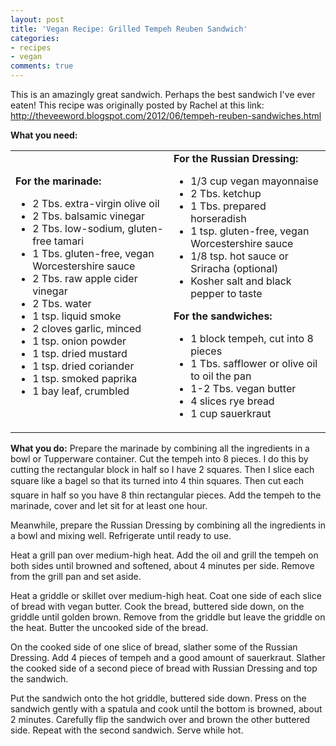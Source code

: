 ```yaml
---
layout: post
title: 'Vegan Recipe: Grilled Tempeh Reuben Sandwich'
categories:
- recipes
- vegan
comments: true
---
```

This is an amazingly great sandwich. Perhaps the best sandwich I've ever eaten! This recipe was originally posted by Rachel at this link:
<a title="http://theveeword.blogspot.com/2012/06/tempeh-reuben-sandwiches.html" href="http://theveeword.blogspot.com/2012/06/tempeh-reuben-sandwiches.html">http://theveeword.blogspot.com/2012/06/tempeh-reuben-sandwiches.html</a>

<strong>What you need:</strong>
<table width="100%" border="0">
<tbody>
<tr>
<td><strong>For the marinade:</strong>
<ul>
	<li>2 Tbs. extra-virgin olive oil</li>
	<li>2 Tbs. balsamic vinegar</li>
	<li>2 Tbs. low-sodium, gluten-free tamari</li>
	<li>1 Tbs. gluten-free, vegan Worcestershire sauce</li>
	<li>2 Tbs. raw apple cider vinegar</li>
	<li>2 Tbs. water</li>
	<li>1 tsp. liquid smoke</li>
	<li>2 cloves garlic, minced</li>
	<li>1 tsp. onion powder</li>
	<li>1 tsp. dried mustard</li>
	<li>1 tsp. dried coriander</li>
	<li>1 tsp. smoked paprika</li>
	<li>1 bay leaf, crumbled</li>
</ul>
</td>
<td><strong>For the Russian Dressing:</strong>
<ul>
	<li>1/3 cup vegan mayonnaise</li>
	<li>2 Tbs. ketchup</li>
	<li>1 Tbs. prepared horseradish</li>
	<li>1 tsp. gluten-free, vegan Worcestershire sauce</li>
	<li>1/8 tsp. hot sauce or Sriracha (optional)</li>
	<li>Kosher salt and black pepper to taste</li>
</ul>
<strong>For the sandwiches:</strong>
<ul>
	<li>1 block tempeh, cut into 8 pieces</li>
	<li>1 Tbs. safflower or olive oil to oil the pan</li>
	<li>1-2 Tbs. vegan butter</li>
	<li>4 slices rye bread</li>
	<li>1 cup sauerkraut</li>
</ul>
</td>
</tr>
</tbody>
</table>
<strong>What you do:</strong>
Prepare the marinade by combining all the ingredients in a bowl or Tupperware container. Cut the tempeh into 8 pieces. I do this by cutting the rectangular block in half so I have 2 squares. Then I slice each square like a bagel so that its turned into 4 thin squares. Then cut each square in half so you have 8 thin rectangular pieces. Add the tempeh to the marinade, cover and let sit for at least one hour.

Meanwhile, prepare the Russian Dressing by combining all the ingredients in a bowl and mixing well. Refrigerate until ready to use.

Heat a grill pan over medium-high heat. Add the oil and grill the tempeh on both sides until browned and softened, about 4 minutes per side. Remove from the grill pan and set aside.

Heat a griddle or skillet over medium-high heat. Coat one side of each slice of bread with vegan butter. Cook the bread, buttered side down, on the griddle until golden brown. Remove from the griddle but leave the griddle on the heat. Butter the uncooked side of the bread.

On the cooked side of one slice of bread, slather some of the Russian Dressing. Add 4 pieces of tempeh and a good amount of sauerkraut. Slather the cooked side of a second piece of bread with Russian Dressing and top the sandwich.

Put the sandwich onto the hot griddle, buttered side down. Press on the sandwich gently with a spatula and cook until the bottom is browned, about 2 minutes. Carefully flip the sandwich over and brown the other buttered side. Repeat with the second sandwich. Serve while hot.
